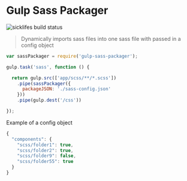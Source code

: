Gulp Sass Packager
====================

![sicklifes build status](https://travis-ci.org/crivas/gulp-sass-packager.svg?branch=master)

> Dynamically imports sass files into one sass file with passed in a config object

```js
var sassPackager = require('gulp-sass-packager');

gulp.task('sass', function () {

  return gulp.src(['app/scss/**/*.scss'])
    .pipe(sassPackager({
      packageJSON: './sass-config.json'
    }))
    .pipe(gulp.dest('/css'))

});
```

Example of a config object
```js
{
  "components": {
    "scss/folder1": true,
    "scss/folder2": true,
    "scss/folder9": false,
    "scss/folder55": true
  }
}
```
